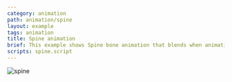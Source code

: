 ```yaml
---
category: animation
path: animation/spine
layout: example
tags: animation
title: Spine animation
brief: This example shows Spine bone animation that blends when animation switches.
scripts: spine.script
---
```


![spine](spine.png)